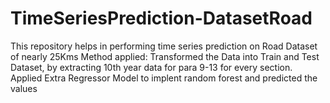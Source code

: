 # TimeSeriesPrediction-DatasetRoad
This repository helps in performing time series prediction on Road Dataset of nearly 25Kms
Method applied: Transformed the Data into Train and Test Dataset, by extracting 10th year data for para 9-13 for every section. Applied Extra Regressor Model to implent random forest and predicted the values
